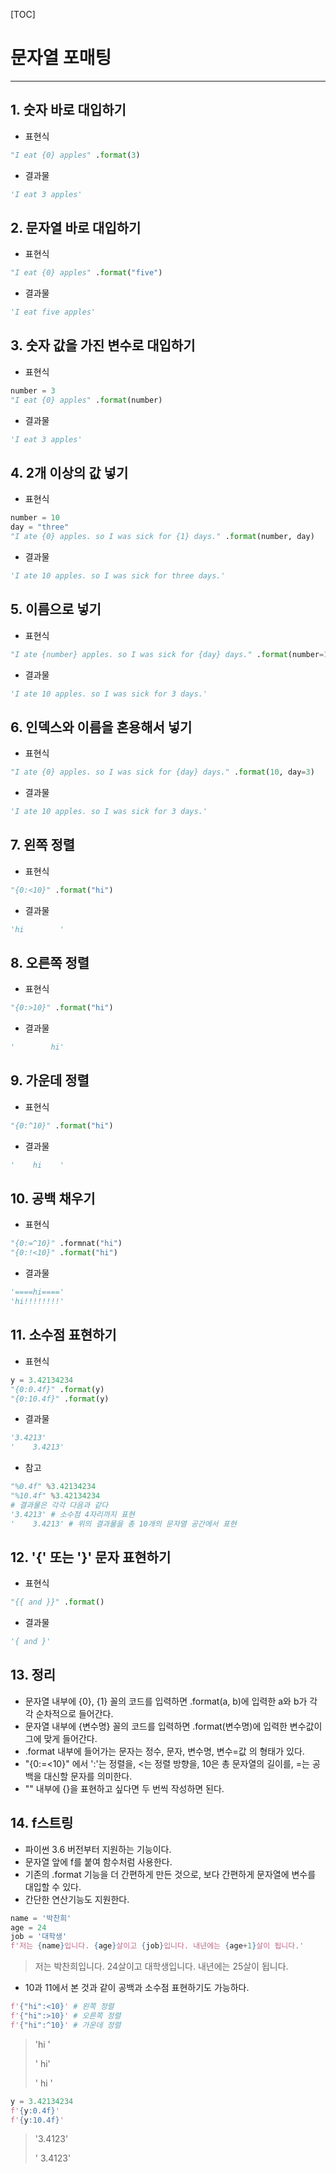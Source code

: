 [TOC]

# 문자열 포매팅

------



## 1. 숫자 바로 대입하기

- 표현식

```python
"I eat {0} apples" .format(3)
```

- 결과물

```python
'I eat 3 apples'
```



## 2. 문자열 바로 대입하기

- 표현식

```python
"I eat {0} apples" .format("five")
```

- 결과물

```python
'I eat five apples'
```



## 3. 숫자 값을 가진 변수로 대입하기

- 표현식

```python
number = 3
"I eat {0} apples" .format(number)
```

- 결과물

```python
'I eat 3 apples'
```



## 4. 2개 이상의 값 넣기

- 표현식

```python
number = 10
day = "three"
"I ate {0} apples. so I was sick for {1} days." .format(number, day)
```

- 결과물

```python
'I ate 10 apples. so I was sick for three days.'
```



## 5. 이름으로 넣기

- 표현식

```python
"I ate {number} apples. so I was sick for {day} days." .format(number=10, day=3)
```

- 결과물

```python
'I ate 10 apples. so I was sick for 3 days.'
```



## 6. 인덱스와 이름을 혼용해서 넣기

- 표현식

```python
"I ate {0} apples. so I was sick for {day} days." .format(10, day=3)
```

- 결과물

```python
'I ate 10 apples. so I was sick for 3 days.'
```



## 7. 왼쪽 정렬

- 표현식

```python
"{0:<10}" .format("hi")
```

- 결과물

```python
'hi        '
```



## 8. 오른쪽 정렬

- 표현식

```python
"{0:>10}" .format("hi")
```

- 결과물

```python
'        hi'
```



## 9. 가운데 정렬

- 표현식

```python
"{0:^10}" .format("hi")
```

- 결과물

```python
'    hi    '
```



## 10. 공백 채우기

- 표현식

```python
"{0:=^10}" .formnat("hi")
"{0:!<10}" .format("hi")
```

- 결과물

```python
'====hi===='
'hi!!!!!!!!'
```



## 11. 소수점 표현하기

- 표현식

```python
y = 3.42134234
"{0:0.4f}" .format(y)
"{0:10.4f}" .format(y)
```

- 결과물

```python
'3.4213'
'    3.4213'
```

- 참고

```python
"%0.4f" %3.42134234
"%10.4f" %3.42134234
# 결과물은 각각 다음과 같다
'3.4213' # 소수점 4자리까지 표현
'    3.4213' # 위의 결과물을 총 10개의 문자열 공간에서 표현
```



## 12. '{' 또는 '}' 문자 표현하기

- 표현식

```python
"{{ and }}" .format()
```

- 결과물

```python
'{ and }'
```



## 13. 정리

- 문자열 내부에 {0}, {1} 꼴의 코드를 입력하면 .format(a, b)에 입력한 a와  b가 각각 순차적으로 들어간다.
- 문자열 내부에 {변수명} 꼴의 코드를  입력하면 .format(변수명)에 입력한 변수값이 그에 맞게 들어간다.
- .format 내부에 들어가는 문자는 정수, 문자, 변수명, 변수=값 의 형태가 있다.
- "{0:=<10}" 에서 ':'는 정렬을, <는 정렬 방향을, 10은 총 문자열의 길이를, =는 공백을 대신할 문자를 의미한다.
- "" 내부에 {}을 표현하고 싶다면 두 번씩 작성하면 된다.



## 14. f스트링

- 파이썬 3.6 버전부터 지원하는 기능이다.
- 문자열 앞에 f를 붙여 함수처럼 사용한다.
- 기존의 .format 기능을 더 간편하게 만든 것으로, 보다 간편하게 문자열에 변수를 대입할 수 있다.
- 간단한 연산기능도 지원한다.

```python
name = '박찬희'
age = 24
job = '대학생'
f'저는 {name}입니다. {age}살이고 {job}입니다. 내년에는 {age+1}살이 됩니다.'
```

> 저는  박찬희입니다. 24살이고 대학생입니다. 내년에는 25살이 됩니다.

- 10과 11에서 본 것과 같이 공백과 소수점 표현하기도 가능하다.

```python
f'{"hi":<10}' # 왼쪽 정렬
f'{"hi":>10}' # 오른쪽 정렬
f'{"hi":^10}' # 가운데 정렬
```

> 'hi        '
>
> '        hi'
>
> '    hi    '

```python
y = 3.42134234
f'{y:0.4f}'
f'{y:10.4f}'
```

> '3.4123'
>
> '    3.4123'

